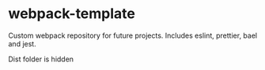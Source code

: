 # webpack-template
Custom webpack repository for future projects. Includes eslint, prettier, bael and jest.

Dist folder is hidden
